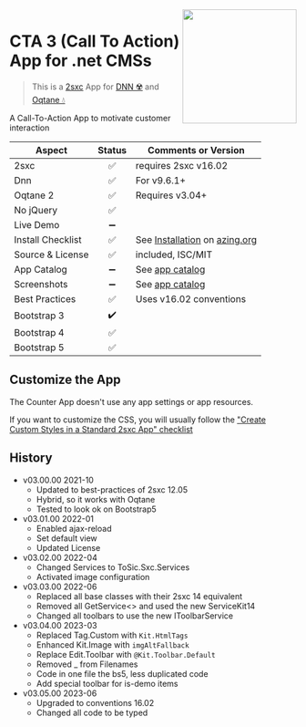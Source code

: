 <image src="app-icon.png" align="right" width="200px">

# CTA 3 (Call To Action) App for .net CMSs

> This is a [2sxc](https://2sxc.org) App for [DNN ☢️](https://www.dnnsoftware.com/) and [Oqtane 💧](https://www.oqtane.org/)

A Call-To-Action App to motivate customer interaction

| Aspect              | Status | Comments or Version |
| ------------------- | :----: | ------------------- |
| 2sxc                | ✅    | requires 2sxc v16.02
| Dnn                 | ✅    | For v9.6.1+
| Oqtane 2            | ✅    | Requires v3.04+
| No jQuery           | ✅    |
| Live Demo           | ➖    |
| Install Checklist   | ✅    | See [Installation](https://azing.org/2sxc/r/wwLfP_ve) on [azing.org](https://azing.org/2sxc)
| Source & License    | ✅    | included, ISC/MIT
| App Catalog         | ➖    | See [app catalog](https://2sxc.org/en/apps/app/cta-v3-for-dnn-and-oqtane)
| Screenshots         | ➖    | See [app catalog](https://2sxc.org/en/apps/app/cta-v3-for-dnn-and-oqtane)
| Best Practices      | ✅    | Uses v16.02 conventions
| Bootstrap 3         | ✔️    |
| Bootstrap 4         | ✅    |
| Bootstrap 5         | ✅    |

## Customize the App

The Counter App doesn't use any app settings or app resources.

If you want to customize the CSS, you will usually follow the ["Create Custom Styles in a Standard 2sxc App" checklist](https://azing.org/2sxc/r/gg_aB9FD)

## History

* v03.00.00 2021-10
  * Updated to best-practices of 2sxc 12.05
  * Hybrid, so it works with Oqtane
  * Tested to look ok on Bootstrap5
* v03.01.00 2022-01
  * Enabled ajax-reload
  * Set default view
  * Updated License
* v03.02.00 2022-04
  * Changed Services to ToSic.Sxc.Services
  * Activated image configuration
* v03.03.00 2022-06
  * Replaced all base classes with their 2sxc 14 equivalent
  * Removed all GetService<> and used the new ServiceKit14
  * Changed all toolbars to use the new IToolbarService
* v03.04.00 2023-03
  * Replaced Tag.Custom with `Kit.HtmlTags`
  * Enhanced Kit.Image with `imgAltFallback`
  * Replace Edit.Toolbar with `@Kit.Toolbar.Default`
  * Removed _ from Filenames
  * Code in one file the bs5, less duplicated code
  * Add special toolbar for is-demo items
* v03.05.00 2023-06
  * Upgraded to conventions 16.02
  * Changed all code to be typed
